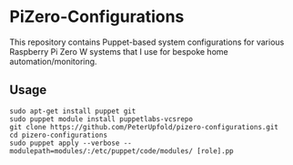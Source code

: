 # PiZero-Configurations

This repository contains Puppet-based system configurations for various Raspberry Pi Zero W systems
that I use for bespoke home automation/monitoring.

## Usage

    sudo apt-get install puppet git
    sudo puppet module install puppetlabs-vcsrepo
    git clone https://github.com/PeterUpfold/pizero-configurations.git
    cd pizero-configurations
    sudo puppet apply --verbose --modulepath=modules/:/etc/puppet/code/modules/ [role].pp
